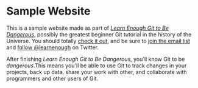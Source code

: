 # Sample Website

This is a sample website made as part of [*Learn Enough Git to Be Dangerous*](http://learnenough.com/git-tutorial), possibly the greatest beginner Git tutorial in the history of the Universe. You should totally [check it out](http://learnenough.com/git-tutorial), and be sure to [join the email list](http://learnenough.com/#email_list) and [follow @learnenough](http://twitter.com/learnenough) on Twitter.

After finishing *Learn Enough Git to Be Dangerous*, you'll know Git to be *dangerous*.This means you'll be able to use Git to track changes in your projects, back up data, share your work with other, and collaborate with programmers and other users of Git.
